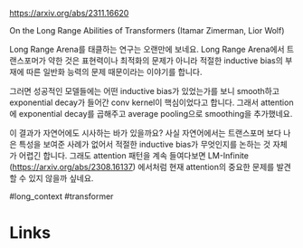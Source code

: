 https://arxiv.org/abs/2311.16620

On the Long Range Abilities of Transformers (Itamar Zimerman, Lior Wolf)

Long Range Arena를 태클하는 연구는 오랜만에 보네요. Long Range Arena에서 트랜스포머가 약한 것은 표현력이나 최적화의 문제가 아니라 적절한 inductive bias의 부재에 따른 일반화 능력의 문제 때문이라는 이야기를 합니다.

그러면 성공적인 모델들에는 어떤 inductive bias가 있었는가를 보니 smooth하고 exponential decay가 들어간 conv kernel이 핵심이었다고 합니다. 그래서 attention에 exponential decay를 곱해주고 average pooling으로 smoothing을 추가했네요.

이 결과가 자연어에도 시사하는 바가 있을까요? 사실 자연어에서는 트랜스포머 보다 나은 특성을 보여준 사례가 없어서 적절한 inductive bias가 무엇인지를 논하는 것 자체가 어렵긴 합니다. 그래도 attention 패턴을 계속 들여다보면 LM-Infinite (https://arxiv.org/abs/2308.16137) 에서처럼 현재 attention의 중요한 문제를 발견할 수 있지 않을까 싶네요.

#long_context #transformer

# Links

